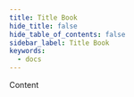 ```yaml
---
title: Title Book
hide_title: false
hide_table_of_contents: false
sidebar_label: Title Book
keywords:
  - docs
---
```

Content
